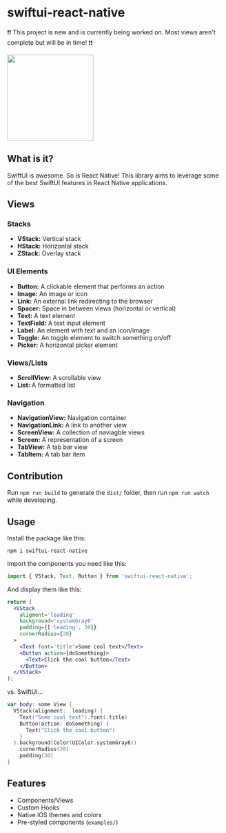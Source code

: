 # swiftui-react-native

:exclamation::exclamation: This project is new and is currently being worked on. Most views aren't complete but will be in time! :exclamation::exclamation:

<img src="https://github.com/andrew-levy/swiftui-react-native/blob/master/settings.jpg?raw=true" width="200">

## What is it?

SwiftUI is awesome. So is React Native! This library aims to leverage some of the best SwiftUI features in React Native applications.

## Views

### Stacks

- **VStack:** Vertical stack
- **HStack:** Horizontal stack
- **ZStack:** Overlay stack

### UI Elements

- **Button:** A clickable element that performs an action
- **Image:** An image or icon
- **Link:** An external link redirecting to the browser
- **Spacer:** Space in between views (horizontal or vertical)
- **Text:** A text element
- **TextField:** A text input element
- **Label:** An element with text and an icon/image
- **Toggle:** An toggle element to switch something on/off
- **Picker:** A horizontal picker element

### Views/Lists

- **ScrollView:** A scrollable view
- **List:** A formatted list

### Navigation

- **NavigationView:** Navigation container
- **NavigationLink:** A link to another view
- **ScreenView:** A collection of naviagble views
- **Screen:** A representation of a screen
- **TabView:** A tab bar view
- **TabItem:** A tab bar item

## Contribution

Run `npm run build` to generate the `dist/` folder, then run `npm run watch` while developing.

## Usage

Install the package like this:

`npm i swiftui-react-native`

Import the components you need like this:

```javascript
import { VStack, Text, Button } from 'swiftui-react-native';
```

And display them like this:

```jsx
return (
  <VStack
    aligment='leading'
    background='systemGray6'
    padding={['leading', 30]}
    cornerRadius={20}
  >
    <Text font='title'>Some cool text</Text>
    <Button action={doSomething}>
      <Text>Click the cool button</Text>
    </Button>
  </VStack>
);
```

vs. SwiftUI...

```swift
var body: some View {
  VStack(alignment: .leading) {
    Text("Some cool text").font(.title)
    Button(action: doSomething) {
      Text("Click the cool button")
    }
  }.background(Color(UIColor.systemGray6))
   .cornerRadius(20)
   .padding(30)
}
```

## Features

- Components/Views
- Custom Hooks
- Native iOS themes and colors
- Pre-styled components (`examples/`)
